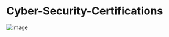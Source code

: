 # Cyber-Security-Certifications
![image](https://github.com/user-attachments/assets/3ad4258f-9bda-48a6-9c0a-fe6a723e5cf1)
